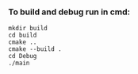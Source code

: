### To build and debug run in cmd:
```
mkdir build
cd build
cmake ..
cmake --build .
cd Debug
./main
```
